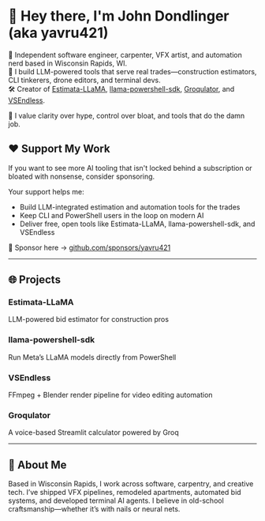 # 👋 Hey there, I'm John Dondlinger (aka yavru421)

🔧 Independent software engineer, carpenter, VFX artist, and automation nerd based in Wisconsin Rapids, WI.  
🧠 I build LLM-powered tools that serve real trades—construction estimators, CLI tinkerers, drone editors, and terminal devs.  
🛠️ Creator of [Estimata-LLaMA](https://github.com/yavru421/estimata-llama), [llama-powershell-sdk](https://github.com/yavru421/llama-powershell-sdk), [Groqulator](https://github.com/yavru421/groqulator), and [VSEndless](https://github.com/yavru421/vsendless).

📌 I value clarity over hype, control over bloat, and tools that do the damn job.

## ❤️ Support My Work

If you want to see more AI tooling that isn't locked behind a subscription or bloated with nonsense, consider sponsoring.

Your support helps me:
- Build LLM-integrated estimation and automation tools for the trades
- Keep CLI and PowerShell users in the loop on modern AI
- Deliver free, open tools like Estimata-LLaMA, llama-powershell-sdk, and VSEndless

🔗 Sponsor here → [github.com/sponsors/yavru421](https://github.com/sponsors/yavru421)

---

## 🌐 Projects

### Estimata-LLaMA
LLM-powered bid estimator for construction pros

### llama-powershell-sdk
Run Meta’s LLaMA models directly from PowerShell

### VSEndless
FFmpeg + Blender render pipeline for video editing automation

### Groqulator
A voice-based Streamlit calculator powered by Groq

---

## 🧬 About Me

Based in Wisconsin Rapids, I work across software, carpentry, and creative tech. I’ve shipped VFX pipelines, remodeled apartments, automated bid systems, and developed terminal AI agents. I believe in old-school craftsmanship—whether it’s with nails or neural nets.